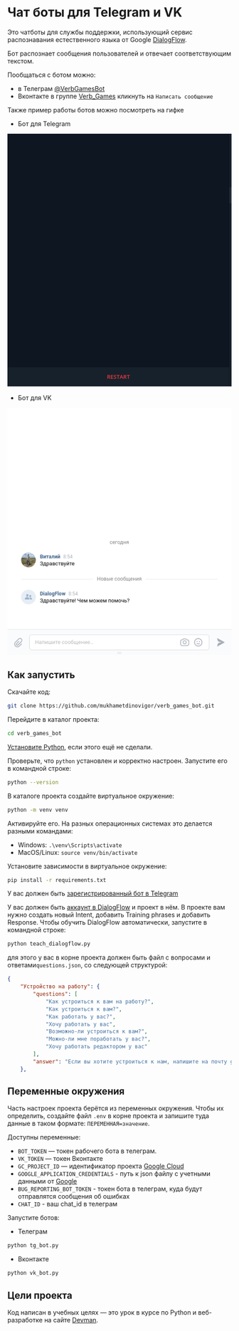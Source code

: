 # Чат боты для Telegram и VK

Это чатботы для службы поддержки, использующий сервис распознавания естественного языка от Google 
[DialogFlow](https://dialogflow.cloud.google.com/).

Бот распознает сообщения пользователей и отвечает соответствующим текстом.  

Пообщаться с ботом можно:

- в Телеграм [@VerbGamesBot](https://t.me/VerbGamesBot)
- Вконтакте в группе [Verb_Games](https://vk.com/club208071622) кликнуть на `Написать сообщение`

Также пример работы ботов можно посмотреть на гифке

- Бот для Telegram

![бот для Telegram](examples/demo_tg_bot.gif)

- Бот для VK

![бот для VK](examples/demo_vk_bot.gif)



## Как запустить

Скачайте код:
```sh
git clone https://github.com/mukhametdinovigor/verb_games_bot.git
```

Перейдите в каталог проекта:
```sh
cd verb_games_bot
```

[Установите Python](https://www.python.org/), если этого ещё не сделали.

Проверьте, что `python` установлен и корректно настроен. Запустите его в командной строке:
```sh
python --version
```

В каталоге проекта создайте виртуальное окружение:
```sh
python -m venv venv
```
Активируйте его. На разных операционных системах это делается разными командами:
- Windows: `.\venv\Scripts\activate`
- MacOS/Linux: `source venv/bin/activate`


Установите зависимости в виртуальное окружение:
```sh
pip install -r requirements.txt
```

У вас должен быть [зарегистрированный бот в Telegram](https://telegram.me/BotFather)

У вас должен быть [аккаунт в DialogFlow](https://dialogflow.cloud.google.com/) и проект в нём.
В проекте вам нужно создать новый Intent, добавить Training phrases и добавить Response.
Чтобы обучить DialogFlow автоматически, запустите в командной строке:

```sh
python teach_dialogflow.py
```
для этого у вас в корне проекта должен быть файл с вопросами и ответами`questions.json`, со следующей структурой:

```json
{
    "Устройство на работу": {
        "questions": [
            "Как устроиться к вам на работу?",
            "Как устроиться к вам?",
            "Как работать у вас?",
            "Хочу работать у вас",
            "Возможно-ли устроиться к вам?",
            "Можно-ли мне поработать у вас?",
            "Хочу работать редактором у вас"
        ],
        "answer": "Если вы хотите устроиться к нам, напишите на почту game-of-verbs@gmail.com мини-эссе о себе и прикрепите ваше портфолио."
    },
```

## Переменные окружения

Часть настроек проекта берётся из переменных окружения. Чтобы их определить, создайте файл `.env` в корне проекта
и запишите туда данные в таком формате: `ПЕРЕМЕННАЯ=значение`.

Доступны переменные:
- `BOT_TOKEN` — токен рабочего бота в телеграм.
- `VK_TOKEN` — токен Вконтакте
- `GC_PROJECT_ID` — идентификатор проекта [Google Cloud](https://cloud.google.com/dialogflow/es/docs/quick/setup)
- `GOOGLE_APPLICATION_CREDENTIALS` - путь к json файлу с учетными данными от [Google](https://cloud.google.com/docs/authentication/getting-started)
- `BUG_REPORTING_BOT_TOKEN` - токен бота в телеграм, куда будут отправлятся сообщения об ошибках
- `CHAT_ID` - ваш chat_id в телеграм

Запустите ботов:

- Телеграм

```sh
python tg_bot.py
```

- Вконтакте

```sh
python vk_bot.py
```


## Цели проекта

Код написан в учебных целях — это урок в курсе по Python и веб-разработке на сайте [Devman](https://dvmn.org).
